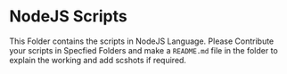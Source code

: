# NodeJS Scripts

This Folder contains the scripts in NodeJS Language. Please Contribute your scripts in Specfied Folders and make a `README.md` file in the folder to explain the working and add scshots if required.
